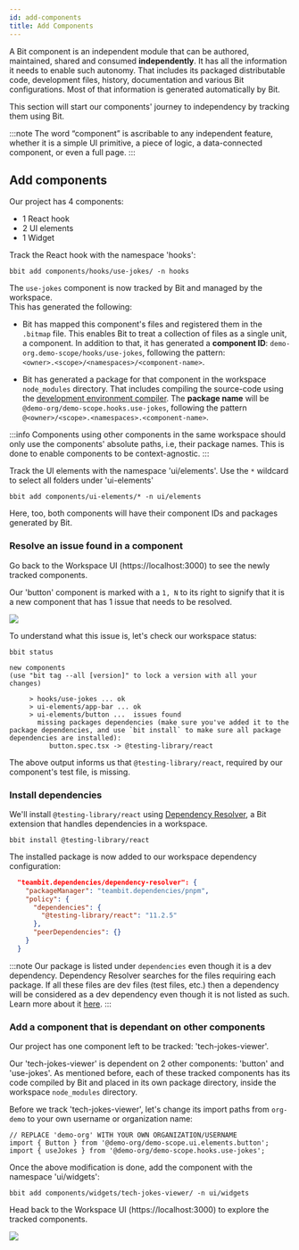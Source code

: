```yaml
---
id: add-components
title: Add Components
---
```


A Bit component is an independent module that can be authored, maintained, shared and consumed **independently**.
It has all the information it needs to enable such autonomy. That includes its packaged distributable code, development files, history, documentation and various Bit configurations.
Most of that information is generated automatically by Bit.

This section will start our components' journey to independency by tracking them using Bit.

:::note
The word “component” is ascribable to any independent feature, whether it is a simple UI primitive, a piece of logic, a data-connected component, or even a full page.
:::

## Add components

Our project has 4 components:

- 1 React hook
- 2 UI elements
- 1 Widget

Track the React hook with the namespace 'hooks':

```shell
bbit add components/hooks/use-jokes/ -n hooks
```

The `use-jokes` component is now tracked by Bit and managed by the workspace.  
This has generated the following:

- Bit has mapped this component's files and registered them in the `.bitmap` file. This enables Bit to treat a collection of files as a single unit, a component.
  In addition to that, it has generated a **component ID**: `demo-org.demo-scope/hooks/use-jokes`, following the pattern:  
  `<owner>.<scope>/<namespaces>/<component-name>`.

- Bit has generated a package for that component in the workspace `node_modules` directory. That includes compiling the source-code using the [development environment compiler](/docs/compiling/overview).
  The **package name** will be `@demo-org/demo-scope.hooks.use-jokes`, following the pattern `@<owner>/<scope>.<namespaces>.<component-name>`.  

:::info
Components using other components in the same workspace should only use the components' absolute paths, i.e, their package names.
This is done to enable components to be context-agnostic.
:::

Track the UI elements with the namespace 'ui/elements'. Use the `*` wildcard to select all folders under 'ui-elements'

```shell
bbit add components/ui-elements/* -n ui/elements
```

Here, too, both components will have their component IDs and packages generated by Bit.

### Resolve an issue found in a component

Go back to the Workspace UI (https://localhost:3000) to see the newly tracked components.

Our 'button' component is marked with a `1, N` to its right to signify that it is a new component that has 1 issue that needs to be resolved.

![](/img/issue_found.png)

To understand what this issue is, let's check our workspace status:

```shell
bbit status
```

```shell {7,8}
new components
(use "bit tag --all [version]" to lock a version with all your changes)

     > hooks/use-jokes ... ok
     > ui-elements/app-bar ... ok
     > ui-elements/button ...  issues found
       missing packages dependencies (make sure you've added it to the package dependencies, and use `bit install` to make sure all package dependencies are installed):
          button.spec.tsx -> @testing-library/react
```

The above output informs us that `@testing-library/react`, required by our component's test file, is missing.

### Install dependencies

We'll install `@testing-library/react` using [Dependency Resolver](/docs/dependencies/overview), a Bit extension that handles dependencies in a workspace.

```shell
bbit install @testing-library/react
```

The installed package is now added to our workspace dependency configuration:

```json title="workspace.jsonc"
  "teambit.dependencies/dependency-resolver": {
    "packageManager": "teambit.dependencies/pnpm",
    "policy": {
      "dependencies": {
        "@testing-library/react": "11.2.5"
      },
      "peerDependencies": {}
    }
  }
```

:::note
Our package is listed under `dependencies` even though it is a dev dependency. Dependency Resolver searches for the files requiring each package.
If all these files are dev files (test files, etc.) then a dependency will be considered as a dev dependency even though it is not listed as such. Learn more about it [here](/docs/dependencies/dependency-policies).
:::

### Add a component that is dependant on other components

Our project has one component left to be tracked: 'tech-jokes-viewer'.

Our 'tech-jokes-viewer' is dependent on 2 other components: 'button' and 'use-jokes'.
As mentioned before, each of these tracked components has its code compiled by Bit and placed in its own package directory, inside the workspace `node_modules` directory.

Before we track 'tech-jokes-viewer', let's change its import paths from `org-demo` to your own username or organization name:

```tsx
// REPLACE 'demo-org' WITH YOUR OWN ORGANIZATION/USERNAME
import { Button } from '@demo-org/demo-scope.ui.elements.button';
import { useJokes } from '@demo-org/demo-scope.hooks.use-jokes';
```

Once the above modification is done, add the component with the namespace 'ui/widgets':

```shell
bbit add components/widgets/tech-jokes-viewer/ -n ui/widgets
```

Head back to the Workspace UI (https://localhost:3000) to explore the tracked components.

<div style={{textAlign: 'center'}}>
  <img src="/img/ws_getting_started_1.png" style={{boxShadow: '3px 3px 15px 3px rgba(0,0,0,0.20)', padding: 10, marginTop: 10, width: '90%'}}></img>
</div>
